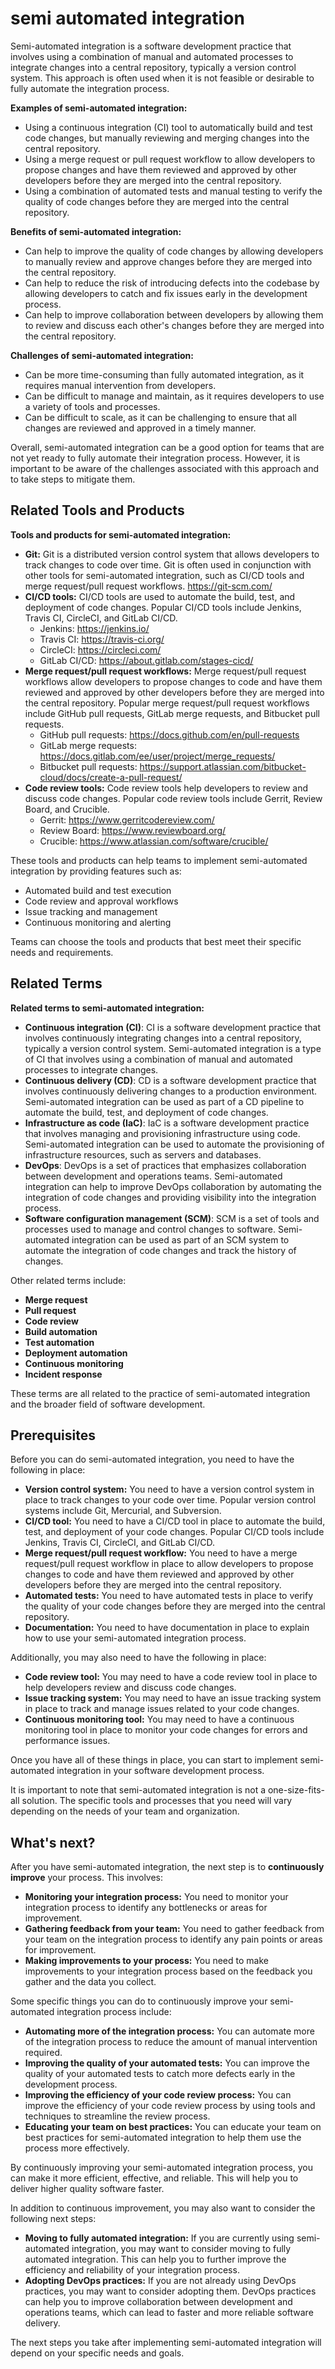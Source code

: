 # semi automated integration

Semi-automated integration is a software development practice that involves using a combination of manual and automated processes to integrate changes into a central repository, typically a version control system. This approach is often used when it is not feasible or desirable to fully automate the integration process.

**Examples of semi-automated integration:**

* Using a continuous integration (CI) tool to automatically build and test code changes, but manually reviewing and merging changes into the central repository.
* Using a merge request or pull request workflow to allow developers to propose changes and have them reviewed and approved by other developers before they are merged into the central repository.
* Using a combination of automated tests and manual testing to verify the quality of code changes before they are merged into the central repository.

**Benefits of semi-automated integration:**

* Can help to improve the quality of code changes by allowing developers to manually review and approve changes before they are merged into the central repository.
* Can help to reduce the risk of introducing defects into the codebase by allowing developers to catch and fix issues early in the development process.
* Can help to improve collaboration between developers by allowing them to review and discuss each other's changes before they are merged into the central repository.

**Challenges of semi-automated integration:**

* Can be more time-consuming than fully automated integration, as it requires manual intervention from developers.
* Can be difficult to manage and maintain, as it requires developers to use a variety of tools and processes.
* Can be difficult to scale, as it can be challenging to ensure that all changes are reviewed and approved in a timely manner.

Overall, semi-automated integration can be a good option for teams that are not yet ready to fully automate their integration process. However, it is important to be aware of the challenges associated with this approach and to take steps to mitigate them.

## Related Tools and Products

**Tools and products for semi-automated integration:**

* **Git:** Git is a distributed version control system that allows developers to track changes to code over time. Git is often used in conjunction with other tools for semi-automated integration, such as CI/CD tools and merge request/pull request workflows. https://git-scm.com/
* **CI/CD tools:** CI/CD tools are used to automate the build, test, and deployment of code changes. Popular CI/CD tools include Jenkins, Travis CI, CircleCI, and GitLab CI/CD.
    * Jenkins: https://jenkins.io/
    * Travis CI: https://travis-ci.org/
    * CircleCI: https://circleci.com/
    * GitLab CI/CD: https://about.gitlab.com/stages-cicd/
* **Merge request/pull request workflows:** Merge request/pull request workflows allow developers to propose changes to code and have them reviewed and approved by other developers before they are merged into the central repository. Popular merge request/pull request workflows include GitHub pull requests, GitLab merge requests, and Bitbucket pull requests.
    * GitHub pull requests: https://docs.github.com/en/pull-requests
    * GitLab merge requests: https://docs.gitlab.com/ee/user/project/merge_requests/
    * Bitbucket pull requests: https://support.atlassian.com/bitbucket-cloud/docs/create-a-pull-request/
* **Code review tools:** Code review tools help developers to review and discuss code changes. Popular code review tools include Gerrit, Review Board, and Crucible.
    * Gerrit: https://www.gerritcodereview.com/
    * Review Board: https://www.reviewboard.org/
    * Crucible: https://www.atlassian.com/software/crucible/

These tools and products can help teams to implement semi-automated integration by providing features such as:

* Automated build and test execution
* Code review and approval workflows
* Issue tracking and management
* Continuous monitoring and alerting

Teams can choose the tools and products that best meet their specific needs and requirements.

## Related Terms

**Related terms to semi-automated integration:**

* **Continuous integration (CI)**: CI is a software development practice that involves continuously integrating changes into a central repository, typically a version control system. Semi-automated integration is a type of CI that involves using a combination of manual and automated processes to integrate changes.
* **Continuous delivery (CD)**: CD is a software development practice that involves continuously delivering changes to a production environment. Semi-automated integration can be used as part of a CD pipeline to automate the build, test, and deployment of code changes.
* **Infrastructure as code (IaC)**: IaC is a software development practice that involves managing and provisioning infrastructure using code. Semi-automated integration can be used to automate the provisioning of infrastructure resources, such as servers and databases.
* **DevOps**: DevOps is a set of practices that emphasizes collaboration between development and operations teams. Semi-automated integration can help to improve DevOps collaboration by automating the integration of code changes and providing visibility into the integration process.
* **Software configuration management (SCM)**: SCM is a set of tools and processes used to manage and control changes to software. Semi-automated integration can be used as part of an SCM system to automate the integration of code changes and track the history of changes.

Other related terms include:

* **Merge request**
* **Pull request**
* **Code review**
* **Build automation**
* **Test automation**
* **Deployment automation**
* **Continuous monitoring**
* **Incident response**

These terms are all related to the practice of semi-automated integration and the broader field of software development.

## Prerequisites

Before you can do semi-automated integration, you need to have the following in place:

* **Version control system:** You need to have a version control system in place to track changes to your code over time. Popular version control systems include Git, Mercurial, and Subversion.
* **CI/CD tool:** You need to have a CI/CD tool in place to automate the build, test, and deployment of your code changes. Popular CI/CD tools include Jenkins, Travis CI, CircleCI, and GitLab CI/CD.
* **Merge request/pull request workflow:** You need to have a merge request/pull request workflow in place to allow developers to propose changes to code and have them reviewed and approved by other developers before they are merged into the central repository.
* **Automated tests:** You need to have automated tests in place to verify the quality of your code changes before they are merged into the central repository.
* **Documentation:** You need to have documentation in place to explain how to use your semi-automated integration process.

Additionally, you may also need to have the following in place:

* **Code review tool:** You may need to have a code review tool in place to help developers review and discuss code changes.
* **Issue tracking system:** You may need to have an issue tracking system in place to track and manage issues related to your code changes.
* **Continuous monitoring tool:** You may need to have a continuous monitoring tool in place to monitor your code changes for errors and performance issues.

Once you have all of these things in place, you can start to implement semi-automated integration in your software development process.

It is important to note that semi-automated integration is not a one-size-fits-all solution. The specific tools and processes that you need will vary depending on the needs of your team and organization.

## What's next?

After you have semi-automated integration, the next step is to **continuously improve** your process. This involves:

* **Monitoring your integration process:** You need to monitor your integration process to identify any bottlenecks or areas for improvement.
* **Gathering feedback from your team:** You need to gather feedback from your team on the integration process to identify any pain points or areas for improvement.
* **Making improvements to your process:** You need to make improvements to your integration process based on the feedback you gather and the data you collect.

Some specific things you can do to continuously improve your semi-automated integration process include:

* **Automating more of the integration process:** You can automate more of the integration process to reduce the amount of manual intervention required.
* **Improving the quality of your automated tests:** You can improve the quality of your automated tests to catch more defects early in the development process.
* **Improving the efficiency of your code review process:** You can improve the efficiency of your code review process by using tools and techniques to streamline the review process.
* **Educating your team on best practices:** You can educate your team on best practices for semi-automated integration to help them use the process more effectively.

By continuously improving your semi-automated integration process, you can make it more efficient, effective, and reliable. This will help you to deliver higher quality software faster.

In addition to continuous improvement, you may also want to consider the following next steps:

* **Moving to fully automated integration:** If you are currently using semi-automated integration, you may want to consider moving to fully automated integration. This can help you to further improve the efficiency and reliability of your integration process.
* **Adopting DevOps practices:** If you are not already using DevOps practices, you may want to consider adopting them. DevOps practices can help you to improve collaboration between development and operations teams, which can lead to faster and more reliable software delivery.

The next steps you take after implementing semi-automated integration will depend on your specific needs and goals.